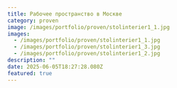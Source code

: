 ```yaml
---
title: Рабочее пространство в Москве
category: proven
image: /images/portfolio/proven/stolinterier1_1.jpg
images:
  - /images/portfolio/proven/stolinterier1_1.jpg
  - /images/portfolio/proven/stolinterier1_3.jpg
  - /images/portfolio/proven/stolinterier1_2.jpg
description: ""
date: 2025-06-05T18:27:28.080Z
featured: true
---
```

